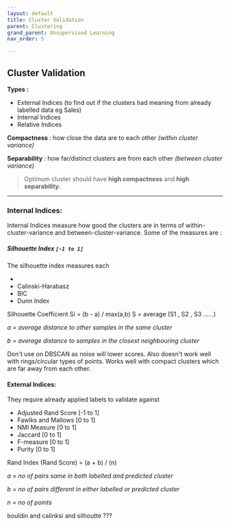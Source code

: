 ```yaml
---
layout: default
title: Cluster Validation
parent: Clustering
grand_parent: Unsupervised Learning
nav_order: 5

---
```

## Cluster Validation

**Types :**

* External Indices (to find out if the clusters had meaning from already labelled data eg Sales)
* Internal Indices
* Relative Indices

**Compactness** : how close the data are to each other _(within cluster variance)_

**Separability** : how far/distinct clusters are from each other _(between cluster variance)_

> Optimum cluster should have **high compactness** and **high separability**.

***

### Internal Indices:

Internal Indices measure how good the clusters are in terms of within-cluster-variance and between-cluster-variance. Some of the measures are :

##### Silhouette Index `[-1 to 1]`

The silhouette index measures each 

* 
* Calinski-Harabasz
* BIC
* Dunn Index

Silhouette Coefficient Si = (b - a) / max(a,b) S = average (S1 , S2 , S3 ……)

_a = average distance to other samples in the same cluster_

_b = average distance to samples in the closest neighbouring cluster_

Don't use on DBSCAN as noise will lower scores. Also doesn't work well with rings/circular types of points. Works well with compact clusters which are far away from each other.

#### External Indices:

They require already applied labels to validate against

* Adjusted Rand Score \[-1 to 1\]
* Fawlks and Mallows \[0 to 1\]
* NMI Measure \[0 to 1\]
* Jaccard \[0 to 1\]
* F-measure \[0 to 1\]
* Purity \[0 to 1\]

Rand Index (Rand Score) = (a + b) / (n)

_a = no of pairs same in both labelled and predicted cluster_

_b = no of pairs different in either labelled or predicted cluster_

_n = no of points_

  
bouldin and calinksi and silhoutte ???